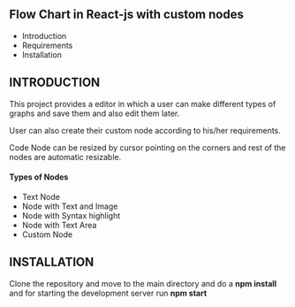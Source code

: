 ## Flow Chart in React-js with custom nodes

- Introduction
- Requirements
- Installation

## INTRODUCTION

This project provides a editor in which a user can make different types of graphs and save them and also edit them later.

User can also create their custom node according to his/her requirements.

Code Node can be resized by cursor pointing on the corners and rest of the nodes are automatic resizable.

#### Types of Nodes

- Text Node
- Node with Text and Image
- Node with Syntax highlight
- Node with Text Area
- Custom Node

## INSTALLATION

Clone the repository and move to the main directory and do a <b> npm install </b> and for starting the development server run <b> npm start </b>
